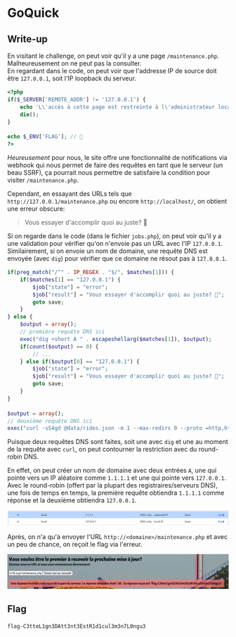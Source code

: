 # GoQuick

## Write-up

En visitant le challenge, on peut voir qu'il y a une page `/maintenance.php`. Malheureusement on ne peut pas la consulter.<br>
En regardant dans le code, on peut voir que l'addresse IP de source doit être `127.0.0.1`, soit l'IP loopback du serveur.

```php
<?php
if($_SERVER['REMOTE_ADDR'] != '127.0.0.1') {
    echo 'L\'accès à cette page est restreinte à l\'administrateur local!';
    die();
}

echo $_ENV['FLAG']; // 👀
?>
```

*Heureusement* pour nous, le site offre une fonctionnalité de notifications via webhook qui nous permet de faire des requêtes en tant que le serveur (un beau SSRF), ça pourrait nous permettre de satisfaire la condition pour visiter `/maintenance.php`.

Cependant, en essayant des URLs tels que `http://127.0.0.1/maintenance.php` ou encore `http://localhost/`, on obtient une erreur obscure:

> Vous essayer d'accomplir quoi au juste? 🤨

Si on regarde dans le code (dans le fichier `jobs.php`), on peut voir qu'il y a une validation pour vérifier qu'on n'envoie pas un URL avec l'IP `127.0.0.1`. Similairement, si on envoie un nom de domaine, une requête DNS est envoyée (avec `dig`) pour vérifier que ce domaine ne résout pas à `127.0.0.1`.

```php
if(preg_match("/^" . IP_REGEX . "$/", $matches[1])) {
    if($matches[1] == "127.0.0.1") {
        $job["state"] = "error";
        $job["result"] = "Vous essayer d'accomplir quoi au juste? 🤨";
        goto save;
    }
} else {
    $output = array();
    // première requête DNS ici
    exec("dig +short A " . escapeshellarg($matches[1]), $output);
    if(count($output) == 0) {
        // ...
    } else if($output[0] == "127.0.0.1") {
        $job["state"] = "error";
        $job["result"] = "Vous essayer d'accomplir quoi au juste? 🤨";
        goto save;
    }
}

$output = array();
// deuxième requête DNS ici
exec("curl -sS4gd @data/rides.json -m 1 --max-redirs 0 --proto =http,https " . escapeshellarg($url), $output);
```

Puisque deux requêtes DNS sont faites, soit une avec `dig` et une au moment de la requête avec `curl`, on peut contourner la restriction avec du round-robin DNS.

En effet, on peut créer un nom de domaine avec deux entrées `A`, une qui pointe vers un IP aléatoire comme `1.1.1.1` et une qui pointe vers `127.0.0.1`. Avec le round-robin (offert par la plupart des registraires/serveurs DNS), une fois de temps en temps, la première requête obtiendra `1.1.1.1` comme réponse et la deuxième obtiendra `127.0.0.1`.

![entrées dns](dns_entries.png)

Après, on n'a qu'à envoyer l'URL `http://<domaine>/maintenance.php` et avec un peu de chance, on reçoit le flag via l'erreur.

![success](success.png)

## Flag
`flag-C3tteL1gn3DAtt3nt3EstR1d1cul3m3n7L0ngu3`